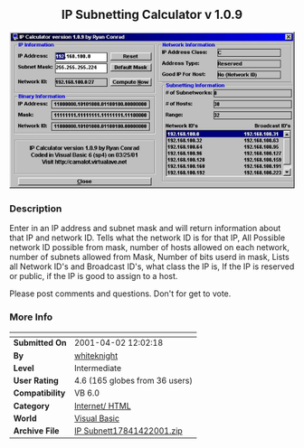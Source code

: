 ﻿<div align="center">

## IP Subnetting Calculator v 1\.0\.9

<img src="PIC200142192268276.jpg">
</div>

### Description

Enter in an IP address and subnet mask and will return information about that IP and network ID. Tells what the network ID is for that IP, All Possible network ID possible from mask, number of hosts allowed on each network, number of subnets allowed from Mask, Number of bits userd in mask, Lists all Network ID's and Broadcast ID's, what class the IP is, If the IP is reserved or public, if the IP is good to assign to a host.

Please post comments and questions. Don't for get to vote.
 
### More Info
 


<span>             |<span>
---                |---
**Submitted On**   |2001-04-02 12:02:18
**By**             |[whiteknight](https://github.com/Planet-Source-Code/PSCIndex/blob/master/ByAuthor/whiteknight.md)
**Level**          |Intermediate
**User Rating**    |4.6 (165 globes from 36 users)
**Compatibility**  |VB 6\.0
**Category**       |[Internet/ HTML](https://github.com/Planet-Source-Code/PSCIndex/blob/master/ByCategory/internet-html__1-34.md)
**World**          |[Visual Basic](https://github.com/Planet-Source-Code/PSCIndex/blob/master/ByWorld/visual-basic.md)
**Archive File**   |[IP Subnett17841422001\.zip](https://github.com/Planet-Source-Code/whiteknight-ip-subnetting-calculator-v-1-0-9__1-22100/archive/master.zip)








